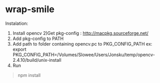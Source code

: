 wrap-smile
==========
Instalation:

1) Install opencv
2)Get pkg-config : http://macpkg.sourceforge.net/
3) Add pkg-config to PATH
4) Add path to folder containing opencv.pc to PKG_CONFIG_PATH
ex:
export PKG_CONFIG_PATH=/Volumes/Slowee/Users/Jonsku/temp/opencv-2.4.10/build/unix-install
5) Run
> npm install
